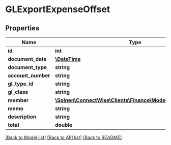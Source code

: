 # GLExportExpenseOffset

## Properties
Name | Type | Description | Notes
------------ | ------------- | ------------- | -------------
**id** | **int** |  | [optional] 
**document_date** | [**\DateTime**](\DateTime.md) |  | [optional] 
**document_type** | **string** |  | [optional] 
**account_number** | **string** |  | [optional] 
**gl_type_id** | **string** |  | [optional] 
**gl_class** | **string** |  | [optional] 
**member** | [**\Spinen\ConnectWise\Clients\Finance\Model\MemberReference**](MemberReference.md) |  | [optional] 
**memo** | **string** |  | [optional] 
**description** | **string** |  | [optional] 
**total** | **double** |  | [optional] 

[[Back to Model list]](../README.md#documentation-for-models) [[Back to API list]](../README.md#documentation-for-api-endpoints) [[Back to README]](../README.md)


